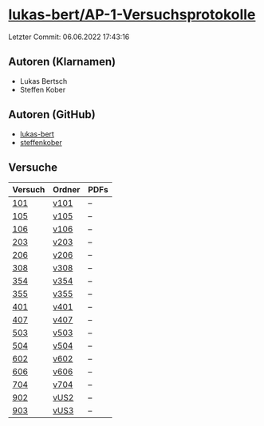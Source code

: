# [lukas-bert/AP-1-Versuchsprotokolle](https://github.com/lukas-bert/AP-1-Versuchsprotokolle)

Letzter Commit: 06.06.2022 17:43:16

## Autoren (Klarnamen)
- Lukas Bertsch
- Steffen Kober

## Autoren (GitHub)
- [lukas-bert](https://github.com/lukas-bert)
- [steffenkober](https://github.com/steffenkober)

## Versuche

|        Versuch         |                                   Ordner                                   |PDFs|
|------------------------|----------------------------------------------------------------------------|----|
|[101](../../versuch/101)|[v101](https://github.com/lukas-bert/AP-1-Versuchsprotokolle/tree/main/v101)|–   |
|[105](../../versuch/105)|[v105](https://github.com/lukas-bert/AP-1-Versuchsprotokolle/tree/main/v105)|–   |
|[106](../../versuch/106)|[v106](https://github.com/lukas-bert/AP-1-Versuchsprotokolle/tree/main/v106)|–   |
|[203](../../versuch/203)|[v203](https://github.com/lukas-bert/AP-1-Versuchsprotokolle/tree/main/v203)|–   |
|[206](../../versuch/206)|[v206](https://github.com/lukas-bert/AP-1-Versuchsprotokolle/tree/main/v206)|–   |
|[308](../../versuch/308)|[v308](https://github.com/lukas-bert/AP-1-Versuchsprotokolle/tree/main/v308)|–   |
|[354](../../versuch/354)|[v354](https://github.com/lukas-bert/AP-1-Versuchsprotokolle/tree/main/v354)|–   |
|[355](../../versuch/355)|[v355](https://github.com/lukas-bert/AP-1-Versuchsprotokolle/tree/main/v355)|–   |
|[401](../../versuch/401)|[v401](https://github.com/lukas-bert/AP-1-Versuchsprotokolle/tree/main/v401)|–   |
|[407](../../versuch/407)|[v407](https://github.com/lukas-bert/AP-1-Versuchsprotokolle/tree/main/v407)|–   |
|[503](../../versuch/503)|[v503](https://github.com/lukas-bert/AP-1-Versuchsprotokolle/tree/main/v503)|–   |
|[504](../../versuch/504)|[v504](https://github.com/lukas-bert/AP-1-Versuchsprotokolle/tree/main/v504)|–   |
|[602](../../versuch/602)|[v602](https://github.com/lukas-bert/AP-1-Versuchsprotokolle/tree/main/v602)|–   |
|[606](../../versuch/606)|[v606](https://github.com/lukas-bert/AP-1-Versuchsprotokolle/tree/main/v606)|–   |
|[704](../../versuch/704)|[v704](https://github.com/lukas-bert/AP-1-Versuchsprotokolle/tree/main/v704)|–   |
|[902](../../versuch/902)|[vUS2](https://github.com/lukas-bert/AP-1-Versuchsprotokolle/tree/main/vUS2)|–   |
|[903](../../versuch/903)|[vUS3](https://github.com/lukas-bert/AP-1-Versuchsprotokolle/tree/main/vUS3)|–   |
